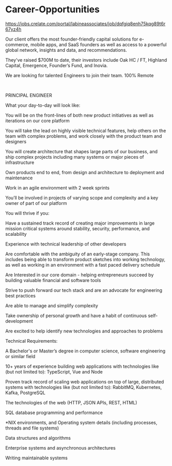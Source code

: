 # Career-Opportunities

https://jobs.crelate.com/portal/labineassociates/job/dqfgiq8enh75kqg89t6r67yz4h

Our client offers the most founder-friendly capital solutions for e-commerce, mobile apps, and SaaS founders as well as access to a powerful global network, insights and data, and recommendations.

They've raised $700M to date, their investors include Oak HC / FT, Highland Capital, Emergence, Founder’s Fund, and Inovia.

We are looking for talented Engineers to join their team. 100% Remote

﻿

PRINCIPAL ENGINEER

What your day-to-day will look like:

You will be on the front-lines of both new product initiatives as well as iterations on our core platform

You will take the lead on highly visible technical features, help others on the team with complex problems, and work closely with the product team and designers

You will create architecture that shapes large parts of our business, and ship complex projects including many systems or major pieces of infrastructure

Own products end to end, from design and architecture to deployment and maintenance

Work in an agile environment with 2 week sprints

You’ll be involved in projects of varying scope and complexity and a key owner of part of our platform

You will thrive if you:

Have a sustained track record of creating major improvements in large mission critical systems around stability, security, performance, and scalability

Experience with technical leadership of other developers

Are comfortable with the ambiguity of an early-stage company. This includes being able to transform product sketches into working technology, as well as working in an environment with a fast paced delivery schedule

Are Interested in our core domain - helping entrepreneurs succeed by building valuable financial and software tools

Strive to push forward our tech stack and are an advocate for engineering best practices

Are able to manage and simplify complexity

Take ownership of personal growth and have a habit of continuous self-development

Are excited to help identify new technologies and approaches to problems

Technical Requirements:

A Bachelor's or Master’s degree in computer science, software engineering or similar field

10+ years of experience building web applications with technologies like (but not limited to): TypeScript, Vue and Node

Proven track record of scaling web applications on top of large, distributed systems with technologies like (but not limited to): RabbitMQ, Kubernetes, Kafka, PostgreSQL

The technologies of the web (HTTP, JSON APIs, REST, HTML)

SQL database programming and performance

*NIX environments, and Operating system details (including processes, threads and file systems)

Data structures and algorithms

Enterprise systems and asynchronous architectures

Writing maintainable systems
